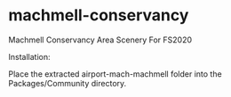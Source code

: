 # machmell-conservancy
Machmell Conservancy Area Scenery For FS2020

Installation:

Place the extracted airport-mach-machmell folder into the
Packages/Community directory.

